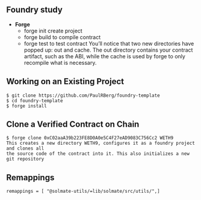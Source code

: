 ## Foundry study
- **Forge** 
  - forge init  create project
  - forge build  to compile contract
  - forge test to test contract
  You’ll notice that two new directories have popped up: out and cache.
The out directory contains your contract artifact, such as the ABI, while the cache is used by forge to only recompile what is necessary.

## Working on an Existing Project
```solidity
$ git clone https://github.com/PaulRBerg/foundry-template
$ cd foundry-template 
$ forge install
```

## Clone a Verified Contract on Chain
```solidity
$ forge clone 0xC02aaA39b223FE8D0A0e5C4F27eAD9083C756Cc2 WETH9
This creates a new directory WETH9, configures it as a foundry project and clones all
the source code of the contract into it. This also initializes a new git repository
```
## Remappings
```solidity
remappings = [ "@solmate-utils/=lib/solmate/src/utils/",]
```



